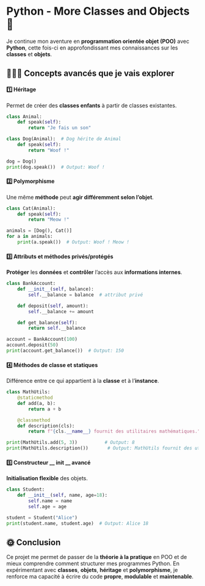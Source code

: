 # Python - More Classes and Objects 🐍

Je continue mon aventure en **programmation orientée objet (POO)** avec **Python**, cette fois-ci en approfondissant mes connaissances sur les **classes** et **objets**.


## 👩🏼‍🎓 Concepts avancés que je vais explorer

#### 1️⃣ Héritage

Permet de créer des **classes enfants** à partir de classes existantes.
```python
class Animal:
    def speak(self):
        return "Je fais un son"

class Dog(Animal):  # Dog hérite de Animal
    def speak(self):
        return "Woof !"

dog = Dog()
print(dog.speak())  # Output: Woof !
```

#### 2️⃣ Polymorphisme

Une même **méthode** peut **agir différemment selon l’objet**.
```python
class Cat(Animal):
    def speak(self):
        return "Meow !"

animals = [Dog(), Cat()]
for a in animals:
    print(a.speak())  # Output: Woof ! Meow !
```

#### 3️⃣ Attributs et méthodes privés/protégés

**Protéger** les **données** et **contrôler** l’accès aux **informations internes**.
```python
class BankAccount:
    def __init__(self, balance):
        self.__balance = balance  # attribut privé

    def deposit(self, amount):
        self.__balance += amount

    def get_balance(self):
        return self.__balance

account = BankAccount(100)
account.deposit(50)
print(account.get_balance())  # Output: 150
```

#### 4️⃣ Méthodes de classe et statiques

Différence entre ce qui appartient à la **classe** et à l’**instance**.
```python
class MathUtils:
    @staticmethod
    def add(a, b):
        return a + b

    @classmethod
    def description(cls):
        return f"{cls.__name__} fournit des utilitaires mathématiques."

print(MathUtils.add(5, 3))          # Output: 8
print(MathUtils.description())       # Output: MathUtils fournit des utilitaires mathématiques.
```
#### 5️⃣ Constructeur __ init __ avancé

**Initialisation flexible** des objets.
```python
class Student:
    def __init__(self, name, age=18):
        self.name = name
        self.age = age

student = Student("Alice")
print(student.name, student.age)  # Output: Alice 18
```

## 🌞 Conclusion

Ce projet me permet de passer de la **théorie à la pratique** en POO et de mieux comprendre comment structurer mes programmes Python.
En expérimentant avec **classes**, **objets**, **héritage** et **polymorphisme**, je renforce ma capacité à écrire du code **propre**, **modulable** et **maintenable**.
